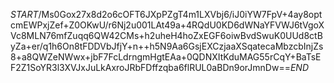 $START$/Ms0Gox27x8d2o6cOFT6JXpPZgT4m1LXVbj6/iJ0iYW7FpV+4ay8optcmEWPxjZef+Z0OKwU/r6Nj2u001LAt49a+4RQdU0KD6dWNaYFVWJ6tVgoXVc8MLN76mfZuqq6QW42CMs+h2uheH4hoZxEGF6oiwBvdSwuK0UUd8ctByZa+er/q1h6On8tFDDVbJfjY+n++h5N9Aa6GsjEXCzjaaXSqatecaMbzcbInjZs8+a8QWZeNWwx+jbF7FcLdrngmHgtEAa+0QDNXItKduMAG55rCqY+BaTsEF2Z1SoYR3l3XVJxJuLkAxroJRbFDffzqba6flRUL0aBDn9orJmnDw==$END$
